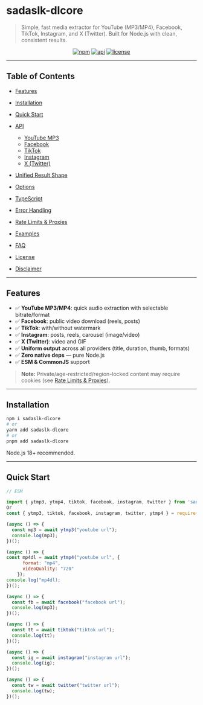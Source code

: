 # sadaslk-dlcore

> Simple, fast media extractor for YouTube (MP3/MP4), Facebook, TikTok, Instagram, and X (Twitter).
> Built for Node.js with clean, consistent results.

<p align="center">
  <a href="#installation"><img alt="npm" src="https://img.shields.io/badge/npm-sadaslk--dlcore-red"></a>
  <a href="#api"><img alt="api" src="https://img.shields.io/badge/API-stable-blue"></a>
  <a href="#license"><img alt="license" src="https://img.shields.io/badge/license-MIT-green"></a>
</p>

---

## Table of Contents

* [Features](#features)
* [Installation](#installation)
* [Quick Start](#quick-start)
* [API](#api)

  * [YouTube MP3](#youtube-mp3)
  * [Facebook](#facebook)
  * [TikTok](#tiktok)
  * [Instagram](#instagram)
  * [X (Twitter)](#x-twitter)
* [Unified Result Shape](#unified-result-shape)
* [Options](#options)
* [TypeScript](#typescript)
* [Error Handling](#error-handling)
* [Rate Limits & Proxies](#rate-limits--proxies)
* [Examples](#examples)
* [FAQ](#faq)
* [License](#license)
* [Disclaimer](#disclaimer)

---

## Features

* ✅ **YouTube MP3/MP4**: quick audio extraction with selectable bitrate/format
* ✅ **Facebook**: public video download (reels, posts)
* ✅ **TikTok**: with/without watermark
* ✅ **Instagram**: posts, reels, carousel (image/video)
* ✅ **X (Twitter)**: video and GIF
* ✅ **Uniform output** across all providers (title, duration, thumb, formats)
* ✅ **Zero native deps** — pure Node.js
* ✅ **ESM & CommonJS** support

> **Note:** Private/age-restricted/region-locked content may require cookies (see [Rate Limits & Proxies](#rate-limits--proxies)).

---

## Installation

```bash
npm i sadaslk-dlcore
# or
yarn add sadaslk-dlcore
# or
pnpm add sadaslk-dlcore
```

Node.js 18+ recommended.

---

## Quick Start

```js
// ESM

import { ytmp3, ytmp4, tiktok, facebook, instagram, twitter } from 'sadaslk-dlcore';
Or
const { ytmp3, tiktok, facebook, instagram, twitter, ytmp4 } = require('sadaslk-dlcore');

(async () => {
  const mp3 = await ytmp3("youtube url");
  console.log(mp3);
})();

(async () => {
const mp4dl = await ytmp4("youtube url", {
      format: "mp4",
      videoQuality: "720"
    });
console.log("mp4dl);
})();

(async () => {
  const fb = await facebook("facebook url");
  console.log(mp3);
})();

(async () => {
  const tt = await tiktok("tiktok url");
  console.log(tt);
})();

(async () => {
  const ig = await instagram("instagram url");
  console.log(ig);
})();

(async () => {
  const tw = await twitter("twitter url");
  console.log(tw);
})();

```


